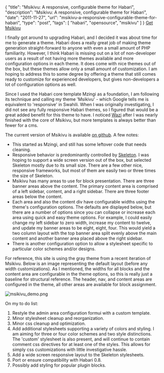 {
  "title": "Msikivu: A responsive, configurable theme for Habari",
  "description": "Msikivu: A responsive, configurable theme for Habari",
  "date": "2011-11-27",
  "url": "msikivu-a-responsive-configurable-theme-for-habari",
  "type": "post",
  "tags": [
    "habari",
    "opensource",
    "msikivu"
  ]
}
[Get Msikivu](https://github.com/imperialwicket/msikivu)

I finally got around to upgrading Habari, and I decided it was about time for me to generate a theme. Habari does a really great job of making theme generation straight-forward to anyone with even a small amount of PHP familiarity. However, I think Habari is missing out on a lot of non-developer users as a result of not having more themes available and more configuration options in each theme. It does come with nice themes out of the box, but these themes allow only a small amount of customization. I am hoping to address this to some degree by offering a theme that still comes ready to customize for experienced developers, but gives non-developers a lot of configuration options as well.

Since I used the Habari core template Mzingi as a foundation, I am following its technique and calling my theme 'Msikivu' - which Google tells me is equivalent to 'responsive' in Swahili. When I was originally investigating, I did not see any fully responsive Habari themes, so I figured that would be a great added benefit for this theme to have. I noticed [Wazi](https://github.com/ringmaster/wazi) after I was nearly finished with the core of Msikivu, but more templates is always better than fewer for a cms.

The current version of Msikivu is available [on github](https://github.com/imperialwicket/msikivu). A few notes:

*   This started as Mzingi, and still has some leftover code that needs cleaning.
*   Responsive behavior is predominantly controlled by [Skeleton](http://getskeleton.com). I was hoping to support a wide screen version out of the box, but selected Skeleton mostly due to its small size. There are a few other nice, responsive frameworks, but most of them are easily two or three times the size of Skeleton.
*   Msikivu has many areas to use for block presentation. There are three banner areas above the content. The primary content area is comprised of a left sidebar, content, and a right sidebar. There are three footer areas below the content.
*   Each area and also the content div have configurable widths using the theme's configuration options. The defaults are displayed below, but there are a number of options since you can collapse or increase each area using quick and easy theme options. For example, I could easily change my left sidebar to zero width, increase my content to twelve, and update my banner areas to be eight, eight, four.  This would yield a two column layout with the top banner area split evenly above the main content and another banner area placed above the right sidebar.
*   There is another configuration option to allow a stylesheet specific to particular color schemes and/or designs.

For reference, this site is using the gray theme from a recent iteration of Msikivu.  Below is an image representing the default layout (before any width customizations).  As I mentioned, the widths for all blocks and the content area are configurable in the theme options, so this is really just a baseline for structural reference. The header, nav, and content areas are configured in the theme, all other areas are available for block assignment.

![msikivu_demo.png](/files/./msikivu_demo.png)

On my to do list:

1.  Restyle the admin area configuration formui with a custom template.
2.  Minor stylesheet cleanup and reorganization.
3.  Minor css cleanup and optimization.
4.  Add additional stylesheets supporting a variety of colors and styling. I am aiming for three or four color schemes and two style distinctions. The 'custom' stylesheet is also present, and will continue to contain comment css directives for at least one of the styles. This allows for simply css customizations with little investigative hassle.
5.  Add a wide screen responsive layout to the Skeleton stylesheets.
6.  Port or ensure compatibility with Habari 0.8.
7.  Possibly add styling for popular plugin blocks.
